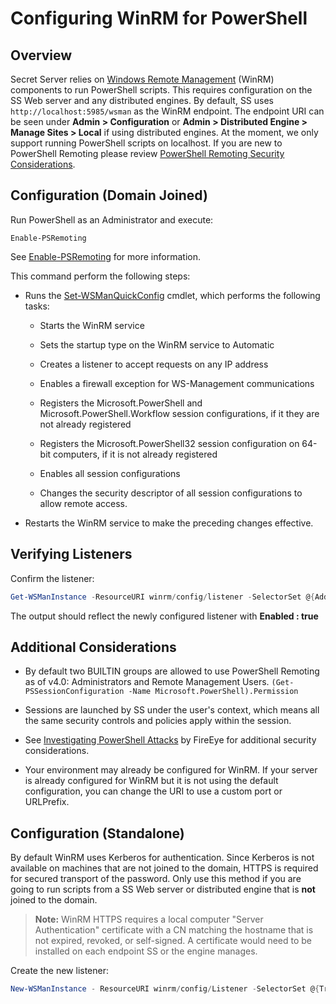 [title]: # (Configuring WinRM for PowerShell)
[tags]: # (API,Scripting,WinRM)
[priority]: # (1000)

# Configuring WinRM for PowerShell

## Overview

Secret Server relies on [Windows Remote Management](http://msdn.microsoft.com/en-us/library/windows/desktop/aa384426(v=vs.85).aspx) (WinRM) components to run PowerShell scripts. This requires configuration on the SS Web server and any distributed engines. By default, SS uses `http://localhost:5985/wsman` as the WinRM endpoint. The endpoint URI can be seen under **Admin \> Configuration** or **Admin \> Distributed Engine \> Manage Sites \> Local** if using distributed engines. At the moment, we only support running PowerShell scripts on localhost. If you are new to PowerShell Remoting please review [PowerShell Remoting Security Considerations](https://docs.microsoft.com/en-us/powershell/scripting/setup/winrmsecurity?view=powershell-6).

## Configuration (Domain Joined)

Run PowerShell as an Administrator and execute: 

`Enable-PSRemoting`

See [Enable-PSRemoting](https://docs.microsoft.com/en-us/powershell/module/microsoft.powershell.core/enable-psremoting?view=powershell-5.1) for more information.

This command perform the following steps: 

- Runs the [Set-WSManQuickConfig](http://go.microsoft.com/fwlink/?LinkID=141463) cmdlet, which performs the following tasks: 

  - Starts the WinRM service

  - Sets the startup type on the WinRM service to Automatic
  - Creates a listener to accept requests on any IP address
  - Enables a firewall exception for WS-Management communications
  - Registers the Microsoft.PowerShell and Microsoft.PowerShell.Workflow session configurations, if it they are not already registered
  - Registers the Microsoft.PowerShell32 session configuration on 64-bit computers, if it is not already registered
  - Enables all session configurations
  - Changes the security descriptor of all session configurations to allow remote access.

- Restarts the WinRM service to make the preceding changes effective.

## Verifying Listeners

Confirm the listener: 

```powershell
Get-WSManInstance -ResourceURI winrm/config/listener -SelectorSet @{Address="*";Transport="http"}
```

The output should reflect the newly configured listener with **Enabled : true**

## Additional Considerations

- By default two BUILTIN groups are allowed to use PowerShell Remoting as of v4.0: Administrators and Remote Management Users. 
  `(Get-PSSessionConfiguration -Name Microsoft.PowerShell).Permission`
- Sessions are launched by SS under the user's context, which means all the same security controls and policies apply within the session.

- See [Investigating PowerShell Attacks](https://www.fireeye.com/content/dam/fireeye-www/global/en/solutions/pdfs/wp-lazanciyan-investigating-powershell-attacks.pdf) by FireEye for additional security considerations.

- Your environment may already be configured for WinRM. If your server is already configured for WinRM but it is not using the default configuration, you can change the URI to use a custom port or URLPrefix.

## Configuration (Standalone)

By default WinRM uses Kerberos for authentication. Since Kerberos is not available on machines that are not joined to the domain, HTTPS is required for secured transport of the password. Only use this method if you are going to run scripts from a SS Web server or distributed engine that is **not** joined to the domain. 

> **Note:** WinRM HTTPS requires a local computer "Server Authentication" certificate with a CN matching the hostname that is not expired, revoked, or self-signed. A certificate would need to be installed on each endpoint SS or the engine manages.

Create the new listener:

```powershell
New-WSManInstance - ResourceURI winrm/config/Listener -SelectorSet @{Transport=HTTPS} -ValueSet @{Hostname="HOST";CertificateThumbprint="XXXXXXXXXX"}
```

